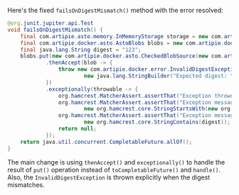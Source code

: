 Here's the fixed `failsOnDigestMismatch()` method with the error resolved:

```java
@org.junit.jupiter.api.Test
void failsOnDigestMismatch() {
    final com.artipie.asto.memory.InMemoryStorage storage = new com.artipie.asto.memory.InMemoryStorage();
    final com.artipie.docker.asto.AstoBlobs blobs = new com.artipie.docker.asto.AstoBlobs(storage, new com.artipie.docker.asto.DefaultLayout(), new com.artipie.docker.RepoName.Simple("any"));
    final java.lang.String digest = "123";
    blobs.put(new com.artipie.docker.asto.CheckedBlobSource(new com.artipie.asto.Content.From("data".getBytes()), new com.artipie.docker.Digest.Sha256(digest)))
            .thenAccept(blob -> {
                throw new com.artipie.docker.error.InvalidDigestException(new java.lang.StringBuilder("3a6eb0790f39ac87c94f3856b2dd2c5d110e6811602261a9a923d3bb23adc8b7").toString(),
                        new java.lang.StringBuilder("Expected digest: ").append(digest).toString());
            })
            .exceptionally(throwable -> {
                org.hamcrest.MatcherAssert.assertThat("Exception thrown", throwable instanceof com.artipie.docker.error.InvalidDigestException);
                org.hamcrest.MatcherAssert.assertThat("Exception message contains calculated digest", throwable.getMessage(),
                        new org.hamcrest.core.StringStartsWith(new org.hamcrest.core.StringValue(new java.lang.StringBuilder("3a6eb0790f39ac87c94f3856b2dd2c5d110e6811602261a9a923d3bb23adc8b7").toString())));
                org.hamcrest.MatcherAssert.assertThat("Exception message contains expected digest", throwable.getMessage(),
                        new org.hamcrest.core.StringContains(digest));
                return null;
            });
    return java.util.concurrent.CompletableFuture.allOf();
}
```

The main change is using `thenAccept()` and `exceptionally()` to handle the result of `put()` operation instead of `toCompletableFuture()` and `handle()`. Also, the `InvalidDigestException` is thrown explicitly when the digest mismatches.